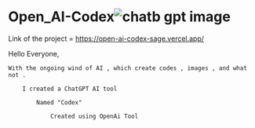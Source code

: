 # Open_AI-Codex![chatb gpt image](https://user-images.githubusercontent.com/90566964/209918019-7408762d-33e8-4bd2-a384-dfe82fc4bb62.jpg)

Link of the project = https://open-ai-codex-sage.vercel.app/

Hello Everyone,

    With the ongoing wind of AI , which create codes , images , and what not .

        I created a ChatGPT AI tool

            Named "Codex"

                Created using OpenAi Tool
        
